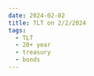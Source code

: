 ```yaml
---
date: 2024-02-02
title: TLT on 2/2/2024
tags: 
  - TLT
  - 20+ year
  - treasury
  - bonds
---
```

<div class="post">
<snapshot-grid 
    :reports="['2024/02/01/CTA/TLT', '2024/02/02/CTA/TLT', '2024/02/02/MTP/TLT']"
    chart="2024/02/02/Chart/TLT"
/>
<p>

</p>
<p>

</p>
</div>
